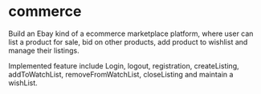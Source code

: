 # commerce

Build an Ebay kind of a ecommerce marketplace platform, where user can list a product for sale, bid on other products, add product to wishlist and manage their listings.

Implemented feature include Login, logout, registration, createListing, addToWatchList, removeFromWatchList, closeListing and maintain a wishList.
